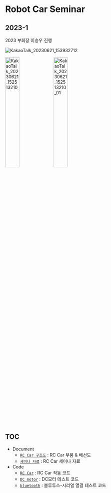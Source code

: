 # Robot Car Seminar

## 2023-1 
2023 부회장 이승우 진행

![KakaoTalk_20230621_153932712](https://github.com/siorTeam/seminar_robotCar/assets/115550749/8c6b0e22-0684-466e-a092-7995e0bd2abf)

<img src="https://github.com/siorTeam/seminar_robotCar/assets/115550749/90438347-2064-4482-80dd-e87b46b3b33b" alt="KakaoTalk_20230621_152513210" width="30%" height="30%">
<img src="https://github.com/siorTeam/seminar_robotCar/assets/115550749/857e8ef9-98b7-4863-9a20-57c64472c6af" alt="KakaoTalk_20230621_152513210_01" width="30%" height="30%">

## TOC

- Document
  - [`RC Car 구조도`](src/Structure.md) : RC Car 부품 & 배선도
  - [`세미나 자료`](resource) : RC Car 세미나 자료
- Code
  - [`RC Car`](src/v1_rccar_seminar.ino) : RC Car 작동 코드
  - [`DC motor`](src/s_dc) : DC모터 테스트 코드
  - [`bluetooth`](src/s_bluetooth) : 블루투스-시리얼 열결 테스트 코드
  
